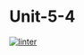 # Unit-5-4
 [![linter](https://github.com/NathanTempleton/Unit-5-4/workflows/linter/badge.svg)](https://github.com/marketplace/actions/super-linter)
